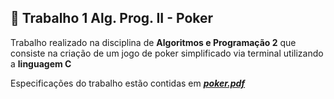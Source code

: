 ## :page_facing_up: Trabalho 1 Alg. Prog. II - Poker
Trabalho realizado na disciplina de **Algoritmos e Programação 2** que consiste na criação de um jogo de poker simplificado via terminal utilizando a **linguagem C**

Especificações do trabalho estão contidas em [**_poker.pdf_**](./poker.pdf)